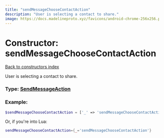 ```yaml
---
title: "sendMessageChooseContactAction"
description: "User is selecting a contact to share."
image: https://docs.madelineproto.xyz/favicons/android-chrome-256x256.png
---
```

# Constructor: sendMessageChooseContactAction  
[Back to constructors index](index.md)



User is selecting a contact to share.




### Type: [SendMessageAction](../types/SendMessageAction.md)


### Example:

```php
$sendMessageChooseContactAction = ['_' => 'sendMessageChooseContactAction'];
```  


Or, if you're into Lua:

```lua
sendMessageChooseContactAction={_='sendMessageChooseContactAction'}

```


